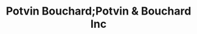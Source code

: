 ---
title: "Potvin Bouchard;Potvin & Bouchard Inc"
url: /chicoutimi/potvin-bouchard-potvin-und-bouchard-inc/
shop: Eisenwaren
---